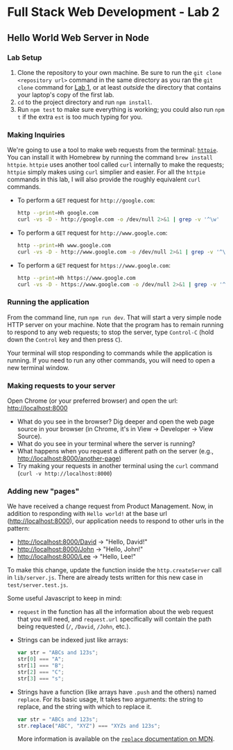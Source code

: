 # Full Stack Web Development - Lab 2 #
## Hello World Web Server in Node ##

### Lab Setup

1. Clone the repository to your own machine. Be sure to run the `git clone
   <repository url>` command in the same directory as you ran the `git clone`
   command for [Lab 1](http://betamore.github.io/fswd-lab-1), or at least
   _outside_ the directory that contains your laptop's copy of the first lab.
2. `cd` to the project directory and run `npm install`.
3. Run `npm test` to make sure everything is working; you could also run `npm t`
   if the extra `est` is too much typing for you.

### Making Inquiries

We're going to use a tool to make web requests from the terminal:
[`httpie`](https://httpie.org). You can install it with Homebrew by running the
command `brew install httpie`. `httpie` uses another tool called `curl`
internally to make the requests; `httpie` simply makes using `curl` simplier and
easier. For all the `httpie` commands in this lab, I will also provide the roughly
equivalent `curl` commands.

* To perform a `GET` request for `http://google.com`:

  ```sh
  http --print=Hh google.com
  curl -vs -D - http://google.com -o /dev/null 2>&1 | grep -v '^\w'
  ```

* To perform a `GET` request for `http://www.google.com`:

  ```sh
  http --print=Hh www.google.com
  curl -vs -D - http://www.google.com -o /dev/null 2>&1 | grep -v '^\w'
  ```

* To perform a `GET` request for `https://www.google.com`:

  ```sh
  http --print=Hh https://www.google.com
  curl -vs -D - https://www.google.com -o /dev/null 2>&1 | grep -v '^\w'
  ```

### Running the application

From the command line, run `npm run dev`. That will start a very
simple node HTTP server on your machine. Note that the program has to
remain running to respond to any web requests; to stop the server,
type `Control-C` (hold down the `Control` key and then press `C`).

Your terminal will stop responding to commands while the application is running.
If you need to run any other commands, you will need to open a new terminal
window.

### Making requests to your server

Open Chrome (or your preferred browser) and open the url:
[http://localhost:8000](http://localhost:8000)

* What do you see in the browser? Dig deeper and open the web page
  source in your browser (in Chrome, it's in View -> Developer -> View
  Source).
* What do you see in your terminal where the server is running?
* What happens when you request a different path on the server (e.g.,
  [http://localhost:8000/another-page](http://localhost:8000/another-page))
* Try making your requests in another terminal using the `curl`
  command (`curl -v http://localhost:8000`)

### Adding new "pages"

We have received a change request from Product Management. Now, in
addition to responding with `Hello world!` at the base url
([http://localhost:8000](http://localhost:8000)), our application needs to respond to other urls in the pattern:

* [http://localhost:8000/David](http://localhost:8000/David) &rarr; "Hello, David!"
* [http://localhost:8000/John](http://localhost:8000/John) &rarr; "Hello, John!"
* [http://localhost:8000/Lee](http://localhost:8000/Lee) &rarr; "Hello, Lee!"

To make this change, update the function inside the
`http.createServer` call in `lib/server.js`. There are already tests
written for this new case in `test/server.test.js`.

Some useful Javascript to keep in mind:

* `request` in the function has all the information about the web
  request that you will need, and `request.url` specifically will
  contain the path being requested (`/`, `/David`, `/John`, etc.).
* Strings can be indexed just like arrays:

    ```javascript
    var str = "ABCs and 123s";
    str[0] === "A";
    str[1] === "B";
    str[2] === "C";
    str[3] === "s";
    ```

* Strings have a function (like arrays have `.push` and the others)
  named `replace`. For its basic usage, It takes two arguments: the
  string to replace, and the string with which to replace it.

    ```javascript
    var str = "ABCs and 123s";
    str.replace("ABC", "XYZ") === "XYZs and 123s";
    ```

  More information is available on the
  [`replace` documentation on MDN](https://developer.mozilla.org/en-US/docs/Web/JavaScript/Reference/Global_Objects/String/replace).
